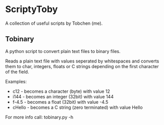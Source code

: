 # ScriptyToby #

A collection of useful scripts by Tobchen (me).

## Tobinary ##

A python script to convert plain text files to binary files.

Reads a plain text file with values seperated by whitespaces and converts them to char, integers, floats or C strings depending on the first character of the field.

Examples:
- c12 - becomes a character (byte) with value 12
- i144 - becomes an integer (32bit) with value 144
- f-4.5 - becomes a float (32bit) with value -4.5
- cHello - becomes a C string (zero terminated) with value Hello

For more info call: tobinary.py -h
